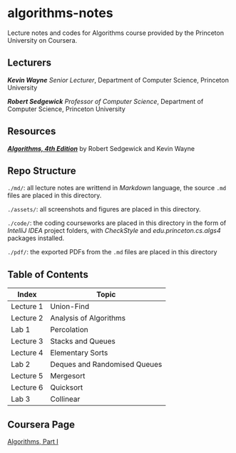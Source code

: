 # algorithms-notes
Lecture notes and codes for Algorithms course provided by the Princeton University on Coursera. 

## Lecturers

***Kevin Wayne***
*Senior Lecturer*,
Department of Computer Science, Princeton University

***Robert Sedgewick***
*Professor of Computer Science*,
Department of Computer Science, Princeton University

## Resources
[***Algorithms, 4th Edition***](https://algs4.cs.princeton.edu/home/)
by Robert Sedgewick and Kevin Wayne

## Repo Structure
`./md/`: all lecture notes are writtend in _Markdown_ language, the source `.md` files are placed in this directory. 

`./assets/`: all screenshots and figures are placed in this directory.

`./code/`: the coding courseworks are placed in this directory in the form of _IntelliJ IDEA_ project folders, with _CheckStyle_ and _edu.princeton.cs.algs4_ packages installed.

`./pdf/`: the exported PDFs from the `.md` files are placed in this directory

## Table of Contents

| Index     | Topic                        |
| --------- | ---------------------------- |
| Lecture 1 | Union-Find                   |
| Lecture 2 | Analysis of Algorithms       |
| Lab 1     | Percolation                  |
| Lecture 3 | Stacks and Queues            |
| Lecture 4 | Elementary Sorts             |
| Lab 2     | Deques and Randomised Queues |
| Lecture 5 | Mergesort                    |
| Lecture 6 | Quicksort                    |
| Lab 3     | Collinear                    |

## Coursera Page

[Algorithms, Part I](https://www.coursera.org/learn/algorithms-part1/)

